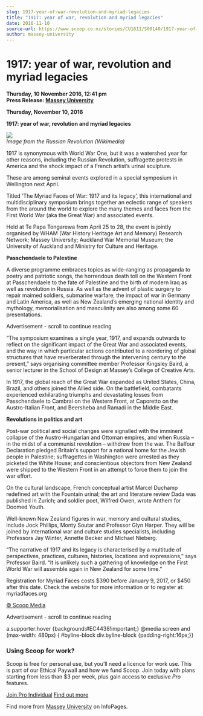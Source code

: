 ```yaml
---
slug: 1917-year-of-war-revolution-and-myriad-legacies
title: "1917: year of war, revolution and myriad legacies"
date: 2016-11-10
source-url: https://www.scoop.co.nz/stories/CU1611/S00140/1917-year-of-war-revolution-and-myriad-legacies.htm
author: massey-university
---
```

1917: year of war, revolution and myriad legacies
=================================================

**Thursday, 10 November 2016, 12:41 pm**  
**Press Release: [Massey University](https://info.scoop.co.nz/Massey_University)**

**Thursday, November 10, 2016**

**1917: year of war, revolution and myriad legacies**

![](http://img.scoop.co.nz/stories/images/1611/a093890698243dc67db0.jpeg)  
_Image from the Russian Revolution (Wikimedia)_

1917 is synonymous with World War One, but it was a watershed year for other reasons, including the Russian Revolution, suffragette protests in America and the shock impact of a French artist’s urinal sculpture.

These are among seminal events explored in a special symposium in Wellington next April.

Titled ‘The Myriad Faces of War: 1917 and its legacy’, this international and multidisciplinary symposium brings together an eclectic range of speakers from the around the world to explore the many themes and faces from the First World War (aka the Great War) and associated events.

Held at Te Papa Tongarewa from April 25 to 28, the event is jointly organised by WHAM (War History Heritage Art and Memory) Research Network; Massey University; Auckland War Memorial Museum; the University of Auckland and Ministry for Culture and Heritage.

**Passchendaele to Palestine**

A diverse programme embraces topics as wide-ranging as propaganda to poetry and patriotic songs, the horrendous death toll on the Western Front at Passchendaele to the fate of Palestine and the birth of modern Iraq as well as revolution in Russia. As well as the advent of plastic surgery to repair maimed soldiers, submarine warfare, the impact of war in Germany and Latin America, as well as New Zealand’s emerging national identity and mythology, memorialisation and masculinity are also among some 60 presentations.

Advertisement - scroll to continue reading





“The symposium examines a single year, 1917, and expands outwards to reflect on the significant impact of the Great War and associated events, and the way in which particular actions contributed to a reordering of global structures that have reverberated through the intervening century to the present,” says organising committee member Professor Kingsley Baird, a senior lecturer in the School of Design at Massey’s College of Creative Arts.

In 1917, the global reach of the Great War expanded as United States, China, Brazil, and others joined the Allied side. On the battlefield, combatants experienced exhilarating triumphs and devastating losses from Passchendaele to Cambrai on the Western Front, at Caporetto on the Austro-Italian Front, and Beersheba and Ramadi in the Middle East.

**Revolutions in politics and art**

Post-war political and social changes were signalled with the imminent collapse of the Austro-Hungarian and Ottoman empires, and when Russia – in the midst of a communist revolution – withdrew from the war. The Balfour Declaration pledged Britain's support for a national home for the Jewish people in Palestine; suffragettes in Washington were arrested as they picketed the White House; and conscientious objectors from New Zealand were shipped to the Western Front in an attempt to force them to join the war effort.

On the cultural landscape, French conceptual artist Marcel Duchamp redefined art with the Fountain urinal; the art and literature review Dada was published in Zurich; and soldier poet, Wilfred Owen, wrote Anthem for Doomed Youth.

Well-known New Zealand figures in war, memory and cultural studies, include Jock Phillips, Monty Soutar and Professor Glyn Harper. They will be joined by international war and culture studies specialists, including Professors Jay Winter, Annette Becker and Michael Nieberg.

“The narrative of 1917 and its legacy is characterised by a multitude of perspectives, practices, cultures, histories, locations and expressions,” says Professor Baird. “It is unlikely such a gathering of knowledge on the First World War will assemble again in New Zealand for some time.”

Registration for Myriad Faces costs $390 before January 9, 2017, or $450 after this date. Check the website for more information or to register at: myriadfaces.org

[© Scoop Media](http://www.scoop.co.nz/about/terms.html)  

Advertisement - scroll to continue reading



a.supporter:hover {background:#EC4438!important;} @media screen and (max-width: 480px) { #byline-block div.byline-block {padding-right:16px;}}

### Using Scoop for work?

Scoop is free for personal use, but you’ll need a licence for work use. This is part of our Ethical Paywall and how we fund Scoop. Join today with plans starting from less than $3 per week, plus gain access to exclusive _Pro_ features.  
  
[Join Pro Individual](https://pro.scoop.co.nz/Individual/?from=ProIn24) [Find out more](https://pro.scoop.co.nz/using-scoop-for-work/?from=ProIn24)

Find more from [Massey University](https://info.scoop.co.nz/Massey_University) on InfoPages.